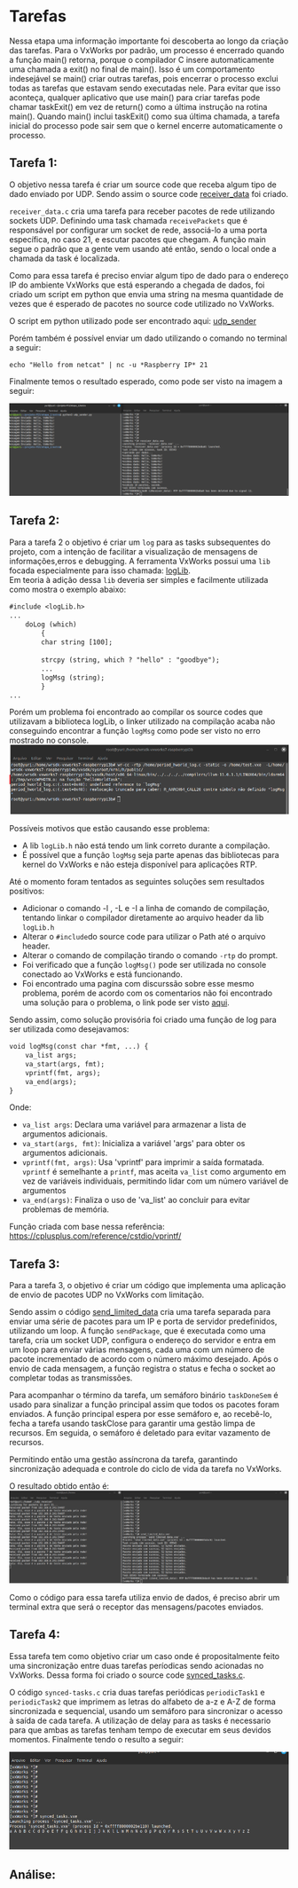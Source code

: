 # Tarefas

Nessa etapa uma informação importante foi descoberta ao longo da criação das tarefas. Para o VxWorks por padrão, um processo é encerrado quando a função main() retorna, porque o compilador C insere automaticamente uma chamada a exit() no final de main(). Isso é um comportamento indesejável se main() criar outras tarefas, pois encerrar o processo exclui todas as tarefas que estavam sendo executadas nele. Para evitar que isso aconteça, qualquer aplicativo que use main() para criar tarefas pode chamar taskExit() em vez de return() como a última instrução na rotina main(). Quando main() inclui taskExit() como sua última chamada, a tarefa inicial do processo pode sair sem que o kernel encerre automaticamente o processo.

## Tarefa 1:

O objetivo nessa tarefa é criar um source code que receba algum tipo de dado enviado por UDP. Sendo assim o source code [receiver_data](/etapa_2/tarefa_1/receiver_data.c) foi criado.

`receiver_data.c` cria uma tarefa para receber pacotes de rede utilizando sockets UDP. Definindo uma task chamada `receivePackets` que é responsável por configurar um socket de rede, associá-lo a uma porta específica, no caso 21, e escutar pacotes que chegam. A função main segue o padrão que a gente vem usando até então, sendo o local onde a chamada da task é localizada.

Como para essa tarefa é preciso enviar algum tipo de dado para o endereço IP do ambiente VxWorks que está esperando a chegada de dados, foi criado um script em python que envia uma string na mesma quantidade de vezes que é esperado de pacotes no source code utilizado no VxWorks.

O script em python utilizado pode ser encontrado aqui: [udp_sender](/etapa_2/extra/udp_sender.py)

Porém também é possível enviar um dado utilizando o comando no terminal a seguir:
```
echo "Hello from netcat" | nc -u *Raspberry IP* 21

```

Finalmente temos o resultado esperado, como pode ser visto na imagem a seguir:

![tarefa_1](/etapa_2/image_files/tarefa_1.png)

## Tarefa 2:

Para a tarefa 2 o objetivo é criar um `log` para as tasks subsequentes do projeto, com a intenção de facilitar a visualização de mensagens de informações,erros e debugging. A ferramenta VxWorks possui uma `lib` focada especialmente para isso chamada: [logLib](https://www.ecb.torontomu.ca/~courses/ee8205/Data-Sheets/Tornado-VxWorks/vxworks/ref/logLib.html).
<br>Em teoria à adição dessa `lib` deveria ser simples e facilmente utilizada como mostra o exemplo abaixo:

```
#include <logLib.h>
...
    doLog (which)
        {
        char string [100];

        strcpy (string, which ? "hello" : "goodbye");
        ...
        logMsg (string);
        }
...
```
Porém um problema foi encontrado ao compilar os source codes que utilizavam a biblioteca logLib, o linker utilizado na compilação acaba não conseguindo encontrar a função `logMsg` como pode ser visto no erro mostrado no console.
![tarefa_2](/etapa_2/image_files/log_error_1.png)

Possíveis motivos que estão causando esse problema:

 - A lib `logLib.h` não está tendo um link correto durante a compilação.
 - É possível que a função `logMsg` seja parte apenas das bibliotecas para kernel do VxWorks e não esteja disponível para aplicações RTP.

Até o momento foram tentados as seguintes soluções sem resultados positivos:

- Adicionar o comando -l , -L e -I a linha de comando de compilação, tentando linkar o compilador diretamente ao arquivo header da lib `logLib.h`
- Alterar o `#include`do source code para utilizar o Path até o arquivo header.
- Alterar o comando de compilação tirando o comando `-rtp` do prompt.
- Foi verificado  que a função `logMsg()` pode ser utilizada no console conectado ao VxWorks e está funcionando.
- Foi encontrado uma pagína com discurssão sobre esse mesmo problema, porém de acordo com os comentarios não foi encontrado uma solução para o problema, o link pode ser visto [aqui](https://comp.os.vxworks.narkive.com/9vfIPMRg/undefined-symbol-logmsg-help).

Sendo assim, como solução provisória foi criado uma função de log para ser utilizada como desejavamos:
```
void logMsg(const char *fmt, ...) {
    va_list args;
    va_start(args, fmt);
    vprintf(fmt, args);
    va_end(args);
}
```
Onde:

- `va_list args`: Declara uma variável para armazenar a lista de argumentos adicionais.
- `va_start(args, fmt)`: Inicializa a variável 'args' para obter os argumentos adicionais.
- `vprintf(fmt, args)`: Usa 'vprintf' para imprimir a saída formatada. `vprintf` é semelhante a `printf`, mas aceita `va_list` como argumento
em vez de variáveis individuais, permitindo lidar com um número variável de argumentos
- `va_end(args)`: Finaliza o uso de 'va_list' ao concluir para evitar problemas de memória.

Função criada com base nessa referência: https://cplusplus.com/reference/cstdio/vprintf/


## Tarefa 3:

Para a tarefa 3, o objetivo é criar um código que implementa uma aplicação de envio de pacotes UDP no VxWorks com limitação.

Sendo assim o código [send_limited_data](/etapa_2/tarefa_3/send_limited_data.c) cria uma tarefa separada para enviar uma série de pacotes para um IP e porta de servidor predefinidos, utilizando um loop. A função `sendPackage`, que é executada como uma tarefa, cria um socket UDP, configura o endereço do servidor e entra em um loop para enviar várias mensagens, cada uma com um número de pacote incrementado de acordo com o número máximo desejado. Após o envio de cada mensagem, a função registra o status e fecha o socket ao completar todas as transmissões.

Para acompanhar o término da tarefa, um semáforo binário `taskDoneSem` é usado para sinalizar a função principal assim que todos os pacotes foram enviados. A função principal espera por esse semáforo e, ao recebê-lo, fecha a tarefa usando taskClose para garantir uma gestão limpa de recursos. Em seguida, o semáforo é deletado para evitar vazamento de recursos.

Permitindo então uma gestão assíncrona da tarefa, garantindo sincronização adequada e controle do ciclo de vida da tarefa no VxWorks.

O resultado obtido então é:
![tarefa_3](/etapa_2/image_files/tarefa_3.png)

Como o código para essa tarefa utiliza envio de dados, é preciso abrir um terminal extra que será o receptor das mensagens/pacotes enviados.

## Tarefa 4:

Essa tarefa tem como objetivo criar um caso onde é propositalmente feito uma sincronização entre duas tarefas períodicas sendo acionadas no VxWorks. Dessa forma foi criado o source code [synced_tasks.c](/etapa_2/tarefa_4/synced_tasks.c).

O código `synced-tasks.c` cria duas tarefas periódicas `periodicTask1` e `periodicTask2` que imprimem as letras do alfabeto de a-z e A-Z de forma sincronizada e sequencial, usando um semáforo para sincronizar o acesso à saída de cada tarefa. A utilização de delay para as tasks é necessario para que ambas as tarefas tenham tempo de executar em seus devidos momentos. Finalmente tendo o resulto a seguir:

![tarefa_4](/etapa_2/image_files/tarefa_4.png)

## Análise:

